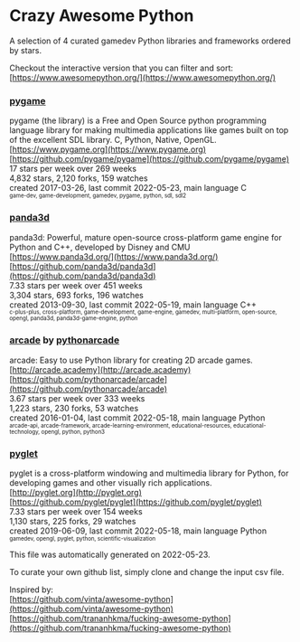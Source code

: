 # Crazy Awesome Python
A selection of 4 curated gamedev Python libraries and frameworks ordered by stars.  

Checkout the interactive version that you can filter and sort: 
[https://www.awesomepython.org/](https://www.awesomepython.org/)  


### [pygame](https://github.com/pygame/pygame)  
pygame (the library) is a Free and Open Source python programming language library for making multimedia applications like games built on top of the excellent SDL library. C, Python, Native, OpenGL.  
[https://www.pygame.org](https://www.pygame.org)  
[https://github.com/pygame/pygame](https://github.com/pygame/pygame)  
17 stars per week over 269 weeks  
4,832 stars, 2,120 forks, 159 watches  
created 2017-03-26, last commit 2022-05-23, main language C  
<sub><sup>game-dev, game-development, gamedev, pygame, python, sdl, sdl2</sup></sub>


### [panda3d](https://github.com/panda3d/panda3d)  
panda3d: Powerful, mature open-source cross-platform game engine for Python and C++, developed by Disney and CMU  
[https://www.panda3d.org/](https://www.panda3d.org/)  
[https://github.com/panda3d/panda3d](https://github.com/panda3d/panda3d)  
7.33 stars per week over 451 weeks  
3,304 stars, 693 forks, 196 watches  
created 2013-09-30, last commit 2022-05-19, main language C++  
<sub><sup>c-plus-plus, cross-platform, game-development, game-engine, gamedev, multi-platform, open-source, opengl, panda3d, panda3d-game-engine, python</sup></sub>


### [arcade](https://github.com/pythonarcade/arcade) by [pythonarcade](https://github.com/pythonarcade)  
arcade: Easy to use Python library for creating 2D arcade games.  
[http://arcade.academy](http://arcade.academy)  
[https://github.com/pythonarcade/arcade](https://github.com/pythonarcade/arcade)  
3.67 stars per week over 333 weeks  
1,223 stars, 230 forks, 53 watches  
created 2016-01-04, last commit 2022-05-18, main language Python  
<sub><sup>arcade-api, arcade-framework, arcade-learning-environment, educational-resources, educational-technology, opengl, python, python3</sup></sub>


### [pyglet](https://github.com/pyglet/pyglet)  
pyglet is a cross-platform windowing and multimedia library for Python, for developing games and other visually rich applications.  
[http://pyglet.org](http://pyglet.org)  
[https://github.com/pyglet/pyglet](https://github.com/pyglet/pyglet)  
7.33 stars per week over 154 weeks  
1,130 stars, 225 forks, 29 watches  
created 2019-06-09, last commit 2022-05-18, main language Python  
<sub><sup>gamedev, opengl, pyglet, python, scientific-visualization</sup></sub>


This file was automatically generated on 2022-05-23.  

To curate your own github list, simply clone and change the input csv file.  

Inspired by:  
[https://github.com/vinta/awesome-python](https://github.com/vinta/awesome-python)  
[https://github.com/trananhkma/fucking-awesome-python](https://github.com/trananhkma/fucking-awesome-python)  